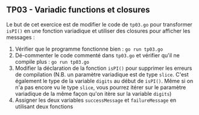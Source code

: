 ## TP03 - Variadic functions et closures

Le but de cet exercice est de modifier le code de `tp03.go` pour transformer `isPI()` en une fonction variadique et utiliser des closures pour afficher les messages :

1. Vérifier que le programme fonctionne bien : `go run tp03.go`
2. Dé-commenter le code commenté dans `tp03.go` et vérifier qu'il ne compile plus : `go run tp03.go`
3. Modifier la déclaration de la fonction `isPI()` pour supprimer les erreurs de compilation (N.B. un paramètre variadique est de type `slice`. C'est également le type de la variable `digits` au début de `isPI()`. Même si on n'a pas encore vu le type `slice`, vous pourrez itérer sur le paramètre variadique de la même façon qu'on itère sur la variable `digits`)
4. Assigner les deux variables `successMessage` et `failureMessage` en utilisant deux fonctions
